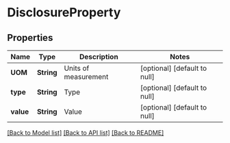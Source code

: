 # DisclosureProperty
## Properties

| Name | Type | Description | Notes |
|------------ | ------------- | ------------- | -------------|
| **UOM** | **String** | Units of measurement | [optional] [default to null] |
| **type** | **String** | Type | [optional] [default to null] |
| **value** | **String** | Value | [optional] [default to null] |

[[Back to Model list]](../README.md#documentation-for-models) [[Back to API list]](../README.md#documentation-for-api-endpoints) [[Back to README]](../README.md)

